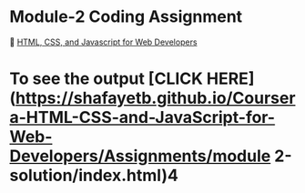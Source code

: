 

# Module-2 Coding Assignment

🔶 <a href="https://www.coursera.org/learn/html-css-javascript-for-web-developers">HTML, CSS, and Javascript for Web Developers</a>

# To see the output [CLICK HERE](https://shafayetb.github.io/Coursera-HTML-CSS-and-JavaScript-for-Web-Developers/Assignments/module 2-solution/index.html)4



